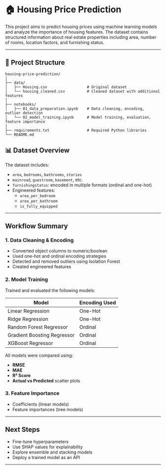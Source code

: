 # 🏠 Housing Price Prediction

This project aims to predict housing prices using machine learning models and analyze the importance of housing features. The dataset contains structured information about real estate properties including area, number of rooms, location factors, and furnishing status.

---

## 📁 Project Structure

```text
housing-price-prediction/
│
├── data/
│   ├── Housing.csv                  # Original dataset
│   └── housing_cleaned.csv          # Cleaned dataset with additional features
│
├── notebooks/
│   ├── 01_data_preparation.ipynb    # Data cleaning, encoding, outlier detection
│   └── 02_model_training.ipynb      # Model training, evaluation, feature importance
│
├── requirements.txt                 # Required Python libraries
└── README.md                        

```

## 📊 Dataset Overview

The dataset includes:

- `area`, `bedrooms`, `bathrooms`, `stories`
- `mainroad`, `guestroom`, `basement`, etc.
- `furnishingstatus`: encoded in multiple formats (ordinal and one-hot)
- Engineered features:
  - `area_per_bedroom`
  - `area_per_bathroom`
  - `is_fully_equipped`

---

##  Workflow Summary

### 1. Data Cleaning & Encoding
- Converted object columns to numeric/boolean
- Used one-hot and ordinal encoding strategies
- Detected and removed outliers using Isolation Forest
- Created engineered features


### 2. Model Training
Trained and evaluated the following models:

| Model                          | Encoding Used  |
|--------------------------------|----------------|
| Linear Regression              | One-Hot        |
| Ridge Regression               | One-Hot        |
| Random Forest Regressor        | Ordinal        |
| Gradient Boosting Regressor    | Ordinal        |
| XGBoost Regressor              | Ordinal        |

All models were compared using:
- **RMSE**
- **MAE**
- **R² Score**
- **Actual vs Predicted** scatter plots

### 3. Feature Importance
- Coefficients (linear models)
- Feature importances (tree models)


---

## Next Steps

- Fine-tune hyperparameters
- Use SHAP values for explainability
- Explore ensemble and stacking models
- Deploy a trained model as an API

---
